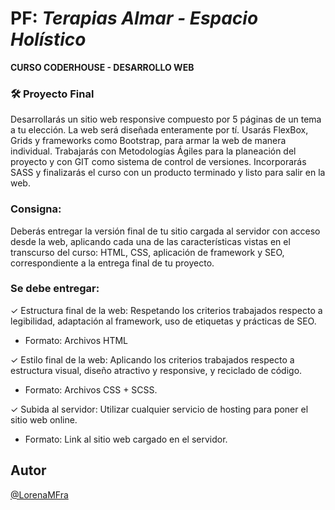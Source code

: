 # PF: _**Terapias Almar** - Espacio Holístico_
**CURSO CODERHOUSE - DESARROLLO WEB**

### 🛠 Proyecto Final
Desarrollarás un sitio web responsive compuesto por 5 páginas de un 
tema a tu elección. La web será diseñada enteramente por tí. 
Usarás FlexBox, Grids y frameworks como Bootstrap, para 
armar la web de manera individual. Trabajarás con 
Metodologías Ágiles para la planeación del proyecto y con GIT 
como sistema de control de versiones. Incorporarás SASS y 
finalizarás el curso con un producto terminado y listo para salir 
en la web.

### Consigna:

Deberás entregar la versión final de tu sitio cargada al servidor con acceso desde la web, aplicando cada una de las características vistas en el transcurso del curso: HTML, CSS, aplicación de framework y SEO, correspondiente a la entrega final de tu proyecto.

### Se debe entregar:

✓ Estructura final de la web: Respetando los criterios trabajados respecto a legibilidad, adaptación al framework, uso de etiquetas y prácticas de SEO.
- Formato: Archivos HTML

✓ Estilo final de la web: Aplicando los criterios trabajados respecto a estructura visual, diseño atractivo y responsive, y reciclado de código.
- Formato: Archivos CSS + SCSS.

✓ Subida al servidor: Utilizar cualquier servicio de hosting para poner el sitio web online.
- Formato:  Link al sitio web cargado en el servidor.


## Autor

 [@LorenaMFra](https://github.com/LorenaMFra)
 

